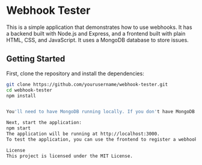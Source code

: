 # Webhook Tester

This is a simple application that demonstrates how to use webhooks. It has a backend built with Node.js and Express, and a frontend built with plain HTML, CSS, and JavaScript. It uses a MongoDB database to store issues.

## Getting Started

First, clone the repository and install the dependencies:

```bash
git clone https://github.com/yourusername/webhook-tester.git
cd webhook-tester
npm install


You'll need to have MongoDB running locally. If you don't have MongoDB installed, you can follow the official installation instructions.

Next, start the application:
npm start
The application will be running at http://localhost:3000.
To test the application, you can use the frontend to register a webhook and simulate issues. You can use a service like webhook.site to receive the webhooks.

License
This project is licensed under the MIT License.




